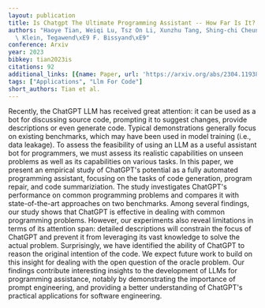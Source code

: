 ```yaml
---
layout: publication
title: Is Chatgpt The Ultimate Programming Assistant -- How Far Is It?
authors: "Haoye Tian, Weiqi Lu, Tsz On Li, Xunzhu Tang, Shing-chi Cheung, Jacques\
  \ Klein, Tegawend\xE9 F. Bissyand\xE9"
conference: Arxiv
year: 2023
bibkey: tian2023is
citations: 92
additional_links: [{name: Paper, url: 'https://arxiv.org/abs/2304.11938'}]
tags: ["Applications", "Llm For Code"]
short_authors: Tian et al.
---
```

Recently, the ChatGPT LLM has received great attention: it can be used as a
bot for discussing source code, prompting it to suggest changes, provide
descriptions or even generate code. Typical demonstrations generally focus on
existing benchmarks, which may have been used in model training (i.e., data
leakage). To assess the feasibility of using an LLM as a useful assistant bot
for programmers, we must assess its realistic capabilities on unseen problems
as well as its capabilities on various tasks. In this paper, we present an
empirical study of ChatGPT's potential as a fully automated programming
assistant, focusing on the tasks of code generation, program repair, and code
summariziation. The study investigates ChatGPT's performance on common
programming problems and compares it with state-of-the-art approaches on two
benchmarks. Among several findings, our study shows that ChatGPT is effective
in dealing with common programming problems. However, our experiments also
reveal limitations in terms of its attention span: detailed descriptions will
constrain the focus of ChatGPT and prevent it from leveraging its vast
knowledge to solve the actual problem. Surprisingly, we have identified the
ability of ChatGPT to reason the original intention of the code. We expect
future work to build on this insight for dealing with the open question of the
oracle problem. Our findings contribute interesting insights to the development
of LLMs for programming assistance, notably by demonstrating the importance of
prompt engineering, and providing a better understanding of ChatGPT's practical
applications for software engineering.